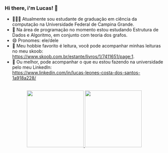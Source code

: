 ### Hi there, i'm Lucas! 👋

- 👩🏻‍🎓 Atualmente sou estudante de graduação em ciência da computação na Universidade Federal de Campina Grande.
- 📖 Na área de programação no momento estou estudando Estrutura de Dados e Algoritmo, em conjunto com teoria dos grafos.
- 😄 Pronomes: ele/dele
- 🥸 Meu hobbie favorito é leitura, você pode acompanhar minhas leituras no meu skoob:<br>
    https://www.skoob.com.br/estante/livros/1/7411651/page:1.
- 🤖 Ou melhor, pode acompanhar o que eu estou fazendo na universidade pelo meu LinkedIn:<br>
    https://www.linkedin.com/in/lucas-leones-costa-dos-santos-1a918a228/

<br>

<div align="center">
  <a href="https://github.com/lleones">
  <img height="180em" src="https://github-readme-stats.vercel.app/api?username=lleones&show_icons=true&theme=dracula&include_all_commits=true&count_private=true"/>
  <img height="180em" src="https://github-readme-stats.vercel.app/api/top-langs/?username=lleones&layout=compact&langs_count=7&theme=dracula"/>
</div>
